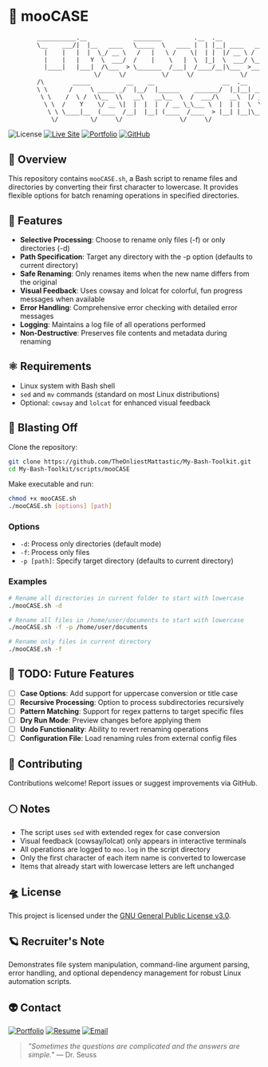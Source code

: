 # 🔄 mooCASE

```txt
        ___________.__             ________         .__  .__                 __    
        \__    ___/|  |__   ____   \_____  \   ____ |  | |__| ____   _______/  |_  
          |    |   |  |  \_/ __ \   /   |   \ /    \|  | |  |/ __ \ /  ___/\   __\ 
          |    |   |   Y  \  ___/  /    |    \   |  \  |_|  \  ___/ \___ \  |  |   
          |____|   |___|  /\___  > \_______  /___|  /____/__|\___  >____  > |__|   
                        \/     \/          \/     \/             \/     \/         
        /\        _____          __    __                   __  .__             /\ 
        \ \      /     \ _____ _/  |__/  |______    _______/  |_|__| ____      / / 
         \ \    /  \ /  \\__  \\   __\   __\__  \  /  ___/\   __\  |/ ___\    / /  
          \ \  /    Y    \/ __ \|  |  |  |  / __ \_\___ \  |  | |  \  \___   / /   
           \ \ \____|__  (____  /__|  |__| (____  /____  > |__| |__|\___  > / /    
            \/         \/     \/                \/     \/               \/  \/     
```

![License](https://img.shields.io/badge/License-GPL--3.0-bd93f9?style=for-the-badge&logo=gnu&logoColor=white&labelColor=6272a4)
[![Live Site](https://img.shields.io/badge/Toolkit-Site-bd93f9?style=for-the-badge&logo=githubpages&logoColor=white&labelColor=6272a4)](https://theonliestmattastic.github.io/my-bash-toolkit/)
[![Portfolio](https://img.shields.io/badge/Portfolio-bd93f9?style=for-the-badge&logo=githubpages&logoColor=white&labelColor=6272a4)](https://theonliestmattastic.github.io/)
[![GitHub](https://img.shields.io/badge/GitHub-Profile-bd93f9?style=for-the-badge&logo=github&logoColor=white&labelColor=6272a4)](https://github.com/theonliestmattastic)

## 🔭 Overview

This repository contains `mooCASE.sh`, a Bash script to rename files and directories by converting their first character to lowercase. It provides flexible options for batch renaming operations in specified directories.

## 🌟 Features

- **Selective Processing**: Choose to rename only files (-f) or only directories (-d)
- **Path Specification**: Target any directory with the -p option (defaults to current directory)
- **Safe Renaming**: Only renames items when the new name differs from the original
- **Visual Feedback**: Uses cowsay and lolcat for colorful, fun progress messages when available
- **Error Handling**: Comprehensive error checking with detailed error messages
- **Logging**: Maintains a log file of all operations performed
- **Non-Destructive**: Preserves file contents and metadata during renaming

## ⚛️ Requirements

- Linux system with Bash shell
- `sed` and `mv` commands (standard on most Linux distributions)
- Optional: `cowsay` and `lolcat` for enhanced visual feedback

## 🚀 Blasting Off

Clone the repository:

```sh
git clone https://github.com/TheOnliestMattastic/My-Bash-Toolkit.git
cd My-Bash-Toolkit/scripts/mooCASE
```

Make executable and run:

```sh
chmod +x mooCASE.sh
./mooCASE.sh [options] [path]
```

### Options

- `-d`: Process only directories (default mode)
- `-f`: Process only files
- `-p [path]`: Specify target directory (defaults to current directory)

### Examples

```sh
# Rename all directories in current folder to start with lowercase
./mooCASE.sh -d

# Rename all files in /home/user/documents to start with lowercase
./mooCASE.sh -f -p /home/user/documents

# Rename only files in current directory
./mooCASE.sh -f
```

## 🌠 TODO: Future Features

- [ ] **Case Options**: Add support for uppercase conversion or title case
- [ ] **Recursive Processing**: Option to process subdirectories recursively
- [ ] **Pattern Matching**: Support for regex patterns to target specific files
- [ ] **Dry Run Mode**: Preview changes before applying them
- [ ] **Undo Functionality**: Ability to revert renaming operations
- [ ] **Configuration File**: Load renaming rules from external config files

## 🌌 Contributing

Contributions welcome! Report issues or suggest improvements via GitHub.

## 🌕 Notes

- The script uses `sed` with extended regex for case conversion
- Visual feedback (cowsay/lolcat) only appears in interactive terminals
- All operations are logged to `moo.log` in the script directory
- Only the first character of each item name is converted to lowercase
- Items that already start with lowercase letters are left unchanged

## 🛸 License

This project is licensed under the [GNU General Public License v3.0](https://www.gnu.org/licenses/gpl-3.0.html).

## 🪐 Recruiter's Note

Demonstrates file system manipulation, command-line argument parsing, error handling, and optional dependency management for robust Linux automation scripts.

## 👽 Contact

[![Portfolio](https://img.shields.io/badge/Portfolio-Live_Site-bd93f9?style=for-the-badge&logo=githubpages&logoColor=white&labelColor=6272a4)](https://theonliestmattastic.github.io/)
[![Resume](https://img.shields.io/badge/Resume-PDF-bd93f9?style=for-the-badge&logo=adobeacrobatreader&logoColor=white&labelColor=6272a4)](https://raw.githubusercontent.com/theonliestmattastic/theonliestmattastic.github.io/main/assets/docs/resume.pdf)
[![Email](https://img.shields.io/badge/Email-matthew.poole485%40gmail.com-bd93f9?style=for-the-badge&logo=gmail&logoColor=white&labelColor=6272a4)](mailto:matthew.poole485@gmail.com)

> *"Sometimes the questions are complicated and the answers are simple."* — Dr. Seuss
